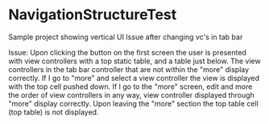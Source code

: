 # NavigationStructureTest
Sample project showing vertical UI Issue after changing vc's in tab bar

Issue: 
Upon clicking the button on the first screen the user is presented with view controllers with a top static table, and a table just below.  The view controllers in the tab bar controller that are not within the "more" display correctly.  If I go to "more" and select a view controller the view is displayed with the top cell pushed down.
If I go to the "more" screen, edit and more the order of view controllers in any way, view controller displayed through "more" display correctly.  Upon leaving the "more" section the top table cell (top table) is not displayed.
